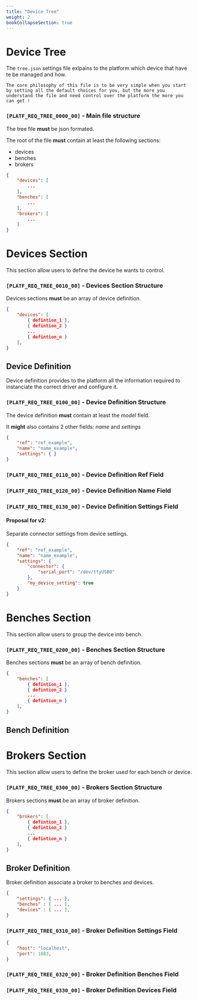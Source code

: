 ```yaml
---
title: "Device Tree"
weight: 2
bookCollapseSection: true
---
```


# Device Tree

The `tree.json` settings file exlpains to the platform which device that have te be managed and how.

`
The core philosophy of this file is to be very simple when you start by setting all the default choices for you, but the more you understand the file and need control over the platform the more you can get ! 
`

### `[PLATF_REQ_TREE_0000_00]` - Main file structure

The tree file **must** be json formated.

The root of the file **must** contain at least the following sections:

- devices
- benches
- brokers

```json
{
    "devices": [
        ...
    ],
    "benches": [
        ...
    ],
    "brokers": [
        ...
    ]
}
```

# Devices Section

This section allow users to define the device he wants to control.

### `[PLATF_REQ_TREE_0010_00]` - Devices Section Structure

Devices sections **must** be an array of device definition.

```json
{
    "devices": [
        { defintion_1 },
        { defintion_2 }
        ...
        { defintion_n }
    ],
}
```

## Device Definition

Device definition provides to the platform all the information required to instanciate the correct driver and configure it.

### `[PLATF_REQ_TREE_0100_00]` - Device Definition Structure

The device definition **must** contain at least the *model* field.

It **might** also contains 2 other fields: *name* and *settings*

```json
{
    "ref": "ref_example",
    "name": "name_example",
    "settings": { }
}
```

### `[PLATF_REQ_TREE_0110_00]` - Device Definition Ref Field

### `[PLATF_REQ_TREE_0120_00]` - Device Definition Name Field

### `[PLATF_REQ_TREE_0130_00]` - Device Definition Settings Field

#### Proposal for v2:
Separate connector settings from device settings.
```json
{
    "ref": "ref_example",
    "name": "name_example",
    "settings": { 
        "connector": {
            "serial_port": "/dev/ttyUSB0"
        },
        "my_device_setting": true
    }
}
```



# Benches Section

This section allow users to group the device into bench.

### `[PLATF_REQ_TREE_0200_00]` - Benches Section Structure

Benches sections **must** be an array of bench definition.

```json
{
    "benches": [
        { defintion_1 },
        { defintion_2 }
        ...
        { defintion_n }
    ],
}
```

## Bench Definition


# Brokers Section

This section allow users to define the broker used for each bench or device.

### `[PLATF_REQ_TREE_0300_00]` - Brokers Section Structure

Brokers sections **must** be an array of broker definition.

```json
{
    "brokers": [
        { defintion_1 },
        { defintion_2 }
        ...
        { defintion_n }
    ],
}
```

## Broker Definition

Broker definition associate a broker to benches and devices.

```json
{
    "settings": { ... },
    "benches" : [ ... ],
    "devices" : [ ... ],
}
```

### `[PLATF_REQ_TREE_0310_00]` - Broker Definition Settings Field

```json
{
    "host": "localhost",
    "port": 1883,
}
```

### `[PLATF_REQ_TREE_0320_00]` - Broker Definition Benches Field

### `[PLATF_REQ_TREE_0330_00]` - Broker Definition Devices Field
